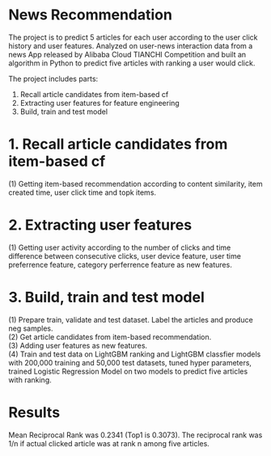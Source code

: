# News Recommendation  
The project is to predict 5 articles for each user according to the user click history and user features. Analyzed on user-news interaction data from a news App released by Alibaba Cloud TIANCHI Competition and built an algorithm in Python to predict five articles with ranking a user would click.   

The project includes parts:  
1. Recall article candidates from item-based cf  
2. Extracting user features for feature engineering  
3. Build, train and test model  

# 1. Recall article candidates from item-based cf
(1) Getting item-based recommendation according to content similarity, item created time, user click time and topk items.   

# 2. Extracting user features
(1) Getting user activity according to the number of clicks and time difference between consecutive clicks, user device feature, user time preferrence feature, category perferrence feature as new features.   

# 3. Build, train and test model  
(1) Prepare train, validate and test dataset. Label the articles and produce neg samples.   
(2) Get article candidates from item-based recommendation.  
(3) Adding user features as new features.   
(4) Train and test data on LightGBM  ranking and LightGBM  classfier models with 200,000 training and 50,000 test datasets, tuned hyper parameters, trained Logistic Regression Model on two models to predict five articles with ranking.  

# Results
Mean Reciprocal Rank was 0.2341 (Top1 is 0.3073). The reciprocal rank was 1/n if actual clicked article was at rank n among five articles.  
